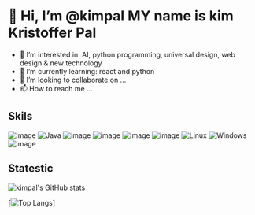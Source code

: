 # 👋 Hi, I’m @kimpal MY name is kim Kristoffer Pal
- 👀 I’m interested in: AI, python programming, universal design, web design & new technology
- 🌱 I’m currently learning: react and python
- 💞️ I’m looking to collaborate on ...
- 📫 How to reach me ...

## Skils
![image](https://img.shields.io/badge/JavaScript-323330?style=for-the-badge&logo=javascript&logoColor=F7DF1E)
![Java](https://img.shields.io/badge/java-%23ED8B00.svg?style=for-the-badge&logo=java&logoColor=white)
![image](https://img.shields.io/badge/Python-FFD43B?style=for-the-badge&logo=python&logoColor=blue)
![image](https://img.shields.io/badge/Numpy-777BB4?style=for-the-badge&logo=numpy&logoColor=white)
![image](https://img.shields.io/badge/Pandas-2C2D72?style=for-the-badge&logo=pandas&logoColor=white)
![image](https://img.shields.io/badge/React-20232A?style=for-the-badge&logo=react&logoColor=61DAFB)
![Linux](https://img.shields.io/badge/Linux-FCC624?style=for-the-badge&logo=linux&logoColor=black)
![Windows](https://img.shields.io/badge/Windows-0078D6?style=for-the-badge&logo=windows&logoColor=white)
![image](https://img.shields.io/badge/HTML5-E34F26?style=for-the-badge&logo=html5&logoColor=white)

## Statestic
![kimpal's GitHub stats](https://github-readme-stats.vercel.app/api?username=kimpal&show_icons=true&theme=onedark)

[![Top Langs](https://github-readme-stats.vercel.app/api/top-langs/?username=kimpal&langs_count=8&theme=onedark)]
<!---
kimpal/kimpal is a ✨ special ✨ repository because its `README.md` (this file) appears on your GitHub profile.
You can click the Preview link to take a look at your changes.
--->
